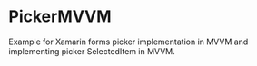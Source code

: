 # PickerMVVM
Example for Xamarin forms picker implementation in MVVM and implementing picker SelectedItem in MVVM.
